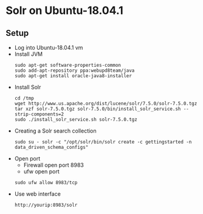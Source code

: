 # Solr on Ubuntu-18.04.1

## Setup
* Log into Ubuntu-18.04.1 vm
* Install JVM
    ```
    sudo apt-get software-properties-common
    sudo add-apt-repository ppa:webupd8team/java
    sudo apt-get install oracle-java8-installer
    ```
* Install Solr 
    ```
    cd /tmp
    wget http://www.us.apache.org/dist/lucene/solr/7.5.0/solr-7.5.0.tgz
    tar xzf solr-7.5.0.tgz solr-7.5.0/bin/install_solr_service.sh --strip-components=2
    sudo ./install_solr_service.sh solr-7.5.0.tgz
    ```
* Creating a Solr search collection
    ```
    sudo su - solr -c "/opt/solr/bin/solr create -c gettingstarted -n data_driven_schema_configs"
    ```
* Open port
    * Firewall open port 8983
    * ufw open port
    ```
    sudo ufw allow 8983/tcp
    ```
* Use web interface
    ```
    http://yourip:8983/solr
    ```